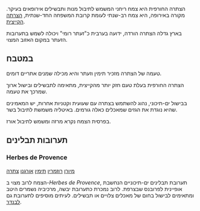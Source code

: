 הצתרה החורפית היא צמח ריחני המשמש לתיבול מנות ותבשילים אירופאים בעיקר. מקורה באירופה, היא צמח רב-שנתי לעומת קרובת המשפחה החד-שנתית, [הצרתה הקייצית](summer-savory).

בארץ גדלה הצתרה הורדה, ידועה בערבית כ"זעתר רומי" ויכולה לשמש בתערובות הזעתר במקום האזוב המצוי.

## במטבח

טעמה של הצתרה מזכיר תימין וזעתר והיא מכילה שמנים אתריים דומים.

הצתרה החורפית בעלת טעם חזק יותר מהקייצית, מתאימה לתבשילים ובישול ארוך שמרכך את טעמה.

בבישול ים-תיכוני, נהוג להשתמש בצתרה עם שעועית וקטניות אחרות, יש המאמינים שהיא נוגדת את הגזים שמאכלים כאלה גורמים. באיטליה משמשת לתיבול בשר.

בפרסית הצמח נקרא מרזה ומשמש לתיבול אורז.

## תערובות תבלינים

### Herbes de Provence

[מיורן](marjoram "HerbIcon") [רוזמרין](rosemary "HerbIcon") [תימין](thyme "HerbIcon") [אורגנו](oregano "HerbIcon") [צתרה](summer-savory "HerbIcon")

הצמח לרוב מצוי ב-*Herbes de Provence*, תערובת תבלינים ים-תיכוניים הנחשבת אופיינית לפרובנס שבצרפת. לרוב נמכרת כתערובת יבשה, מרכיביה נשמרים היטב ומתאימים לבישול בחום של מאכלים צלויים או תבשילים. לעיתים מוסיפים לתערובת גם [לבנדר](lavender).